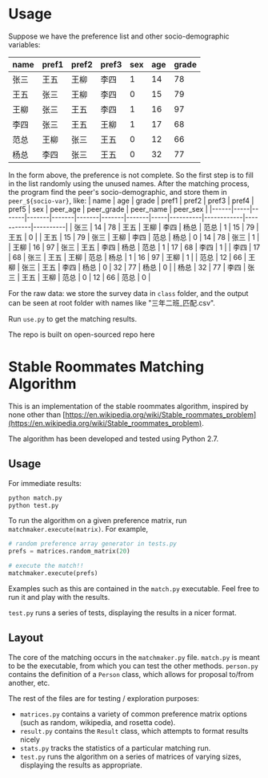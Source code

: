 # Usage

Suppose we have the preference list and other socio-demographic variables:

| name | pref1 | pref2 | pref3 | sex | age | grade |
|------|-------|-------|-------|-----|-----|-------|
| 张三   | 王五    | 王柳    | 李四    | 1   | 14  | 78    |
| 王五   | 张三    | 王柳    | 李四    | 0   | 15  | 79    |
| 王柳   | 张三    | 王五    | 李四    | 1   | 16  | 97    |
| 李四   | 张三    | 王五    | 王柳    | 1   | 17  | 68    |
| 范总   | 王柳    | 张三    | 王五    | 0   | 12  | 66    |
| 杨总   | 李四    | 张三    | 王五    | 0   | 32  | 77    |

In the form above, the preference is not complete. So the first step is to fill in the list randomly using the unused names. After the matching process, the program find the peer's socio-demographic, and store them in `peer_${socio-var}`, like:
| name | age | grade | pref1 | pref2 | pref3 | pref4 | pref5 | sex | peer_age | peer_grade | peer_name | peer_sex |
|------|-----|-------|-------|-------|-------|-------|-------|-----|----------|------------|-----------|----------|
| 张三   | 14  | 78    | 王五    | 王柳    | 李四    | 杨总    | 范总    | 1   | 15       | 79         | 王五        | 0        |
| 王五   | 15  | 79    | 张三    | 王柳    | 李四    | 范总    | 杨总    | 0   | 14       | 78         | 张三        | 1        |
| 王柳   | 16  | 97    | 张三    | 王五    | 李四    | 杨总    | 范总    | 1   | 17       | 68         | 李四        | 1        |
| 李四   | 17  | 68    | 张三    | 王五    | 王柳    | 范总    | 杨总    | 1   | 16       | 97         | 王柳        | 1        |
| 范总   | 12  | 66    | 王柳    | 张三    | 王五    | 李四    | 杨总    | 0   | 32       | 77         | 杨总        | 0        |
| 杨总   | 32  | 77    | 李四    | 张三    | 王五    | 王柳    | 范总    | 0   | 12       | 66         | 范总        | 0        |

For the raw data: we store the survey data in `class` folder, and the output can be seen at root folder with names like "三年二班_匹配.csv". 

Run `use.py` to get the matching results. 

The repo is built on open-sourced repo here 
# Stable Roommates Matching Algorithm

This is an implementation of the stable roommates algorithm, inspired by none other than [https://en.wikipedia.org/wiki/Stable_roommates_problem](https://en.wikipedia.org/wiki/Stable_roommates_problem).

The algorithm has been developed and tested using Python 2.7.

## Usage

For immediate results:

```bash
python match.py
python test.py
```

To run the algorithm on a given preference matrix, run `matchmaker.execute(matrix)`. For example,

```python
# random preference array generator in tests.py
prefs = matrices.random_matrix(20)

# execute the match!!
matchmaker.execute(prefs)
```

Examples such as this are contained in the `match.py` executable. Feel free to run it and play with the results.

`test.py` runs a series of tests, displaying the results in a nicer format.

## Layout

The core of the matching occurs in the `matchmaker.py` file. `match.py` is meant to be the executable, from which you can test the other methods. `person.py` contains the definition of a `Person` class, which allows for proposal to/from another, etc.

The rest of the files are for testing / exploration purposes:

- `matrices.py` contains a variety of common preference matrix options (such as random, wikipedia, and rosetta code).
- `result.py` contains the `Result` class, which attempts to format results nicely
- `stats.py` tracks the statistics of a particular matching run.
- `test.py` runs the algorithm on a series of matrices of varying sizes, displaying the results as appropriate.
